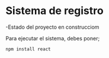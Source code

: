 <h1> Sistema de registro</h1>

-Estado del proyecto en construcciom

Para ejecutar el sistema, debes poner;

```npm install react```

